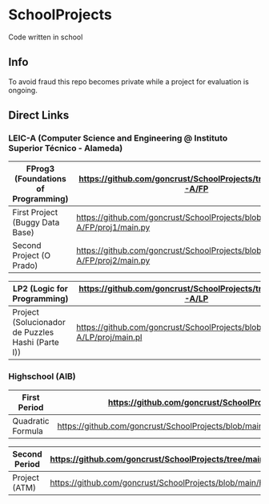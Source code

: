 # SchoolProjects

Code written in school

## Info

To avoid fraud this repo becomes private while a project for evaluation is ongoing.

## Direct Links

### LEIC-A (Computer Science and Engineering @ Instituto Superior Técnico - Alameda)

| FProg3 (Foundations of Programming) | https://github.com/goncrust/SchoolProjects/tree/main/LEIC-A/FP               |
|-------------------------------------|------------------------------------------------------------------------------|
| First Project (Buggy Data Base)     | https://github.com/goncrust/SchoolProjects/blob/main/LEIC-A/FP/proj1/main.py |
| Second Project (O Prado)            | https://github.com/goncrust/SchoolProjects/blob/main/LEIC-A/FP/proj2/main.py |

| LP2 (Logic for Programming)                       | https://github.com/goncrust/SchoolProjects/tree/main/LEIC-A/LP              |
|---------------------------------------------------|-----------------------------------------------------------------------------|
| Project (Solucionador de Puzzles Hashi (Parte I)) | https://github.com/goncrust/SchoolProjects/blob/main/LEIC-A/LP/proj/main.pl |


### Highschool (AIB)

| First Period      | https://github.com/goncrust/SchoolProjects/tree/main/HighSchool/FirstPeriod                             |
|-------------------|---------------------------------------------------------------------------------------------------------|
| Quadratic Formula | https://github.com/goncrust/SchoolProjects/blob/main/HighSchool/formularesolvente/formula_resolvente.py |

| Second Period | https://github.com/goncrust/SchoolProjects/tree/main/HighSchool/SecondPeriod |
|---------------|------------------------------------------------------------------------------|
| Project (ATM) | https://github.com/goncrust/SchoolProjects/blob/main/HighSchool/MB/mb.c      |
